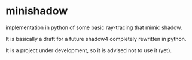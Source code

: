 # minishadow
implementation in python of some basic ray-tracing that mimic shadow.

It is basically a draft for a future shadow4 completely rewritten in python.

It is a project under development, so it is advised not to use it (yet).
